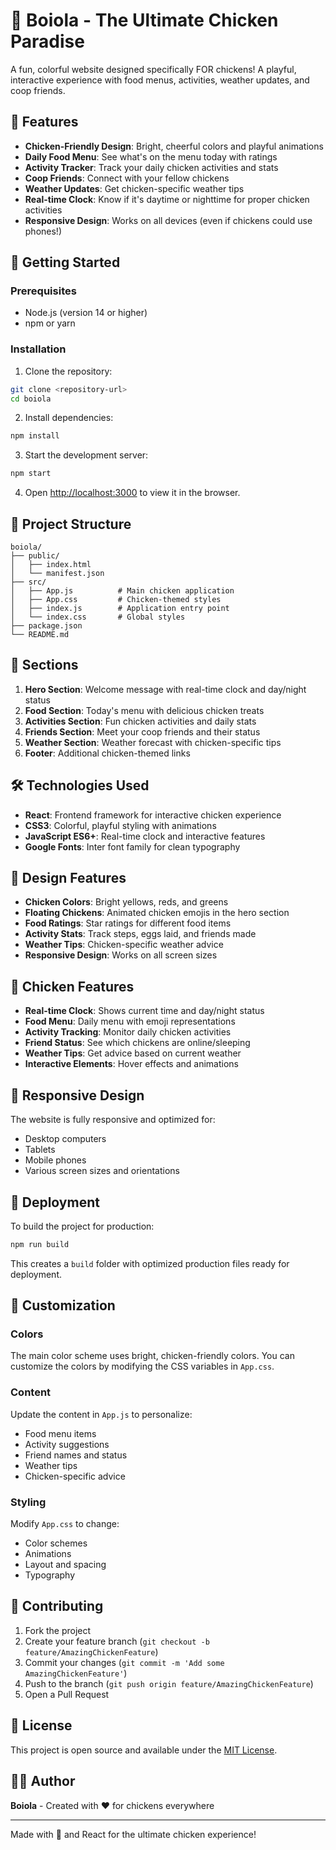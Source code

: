 # 🐔 Boiola - The Ultimate Chicken Paradise

A fun, colorful website designed specifically FOR chickens! A playful, interactive experience with food menus, activities, weather updates, and coop friends.

## 🎨 Features

- **Chicken-Friendly Design**: Bright, cheerful colors and playful animations
- **Daily Food Menu**: See what's on the menu today with ratings
- **Activity Tracker**: Track your daily chicken activities and stats
- **Coop Friends**: Connect with your fellow chickens
- **Weather Updates**: Get chicken-specific weather tips
- **Real-time Clock**: Know if it's daytime or nighttime for proper chicken activities
- **Responsive Design**: Works on all devices (even if chickens could use phones!)

## 🚀 Getting Started

### Prerequisites

- Node.js (version 14 or higher)
- npm or yarn

### Installation

1. Clone the repository:
```bash
git clone <repository-url>
cd boiola
```

2. Install dependencies:
```bash
npm install
```

3. Start the development server:
```bash
npm start
```

4. Open [http://localhost:3000](http://localhost:3000) to view it in the browser.

## 📁 Project Structure

```
boiola/
├── public/
│   ├── index.html
│   └── manifest.json
├── src/
│   ├── App.js          # Main chicken application
│   ├── App.css         # Chicken-themed styles
│   ├── index.js        # Application entry point
│   └── index.css       # Global styles
├── package.json
└── README.md
```

## 🎯 Sections

1. **Hero Section**: Welcome message with real-time clock and day/night status
2. **Food Section**: Today's menu with delicious chicken treats
3. **Activities Section**: Fun chicken activities and daily stats
4. **Friends Section**: Meet your coop friends and their status
5. **Weather Section**: Weather forecast with chicken-specific tips
6. **Footer**: Additional chicken-themed links

## 🛠️ Technologies Used

- **React**: Frontend framework for interactive chicken experience
- **CSS3**: Colorful, playful styling with animations
- **JavaScript ES6+**: Real-time clock and interactive features
- **Google Fonts**: Inter font family for clean typography

## 🎨 Design Features

- **Chicken Colors**: Bright yellows, reds, and greens
- **Floating Chickens**: Animated chicken emojis in the hero section
- **Food Ratings**: Star ratings for different food items
- **Activity Stats**: Track steps, eggs laid, and friends made
- **Weather Tips**: Chicken-specific weather advice
- **Responsive Design**: Works on all screen sizes

## 🐔 Chicken Features

- **Real-time Clock**: Shows current time and day/night status
- **Food Menu**: Daily menu with emoji representations
- **Activity Tracking**: Monitor daily chicken activities
- **Friend Status**: See which chickens are online/sleeping
- **Weather Tips**: Get advice based on current weather
- **Interactive Elements**: Hover effects and animations

## 📱 Responsive Design

The website is fully responsive and optimized for:
- Desktop computers
- Tablets
- Mobile phones
- Various screen sizes and orientations

## 🚀 Deployment

To build the project for production:

```bash
npm run build
```

This creates a `build` folder with optimized production files ready for deployment.

## 📝 Customization

### Colors
The main color scheme uses bright, chicken-friendly colors. You can customize the colors by modifying the CSS variables in `App.css`.

### Content
Update the content in `App.js` to personalize:
- Food menu items
- Activity suggestions
- Friend names and status
- Weather tips
- Chicken-specific advice

### Styling
Modify `App.css` to change:
- Color schemes
- Animations
- Layout and spacing
- Typography

## 🤝 Contributing

1. Fork the project
2. Create your feature branch (`git checkout -b feature/AmazingChickenFeature`)
3. Commit your changes (`git commit -m 'Add some AmazingChickenFeature'`)
4. Push to the branch (`git push origin feature/AmazingChickenFeature`)
5. Open a Pull Request

## 📄 License

This project is open source and available under the [MIT License](LICENSE).

## 👨‍💻 Author

**Boiola** - Created with ❤️ for chickens everywhere

---

Made with 🐔 and React for the ultimate chicken experience!
